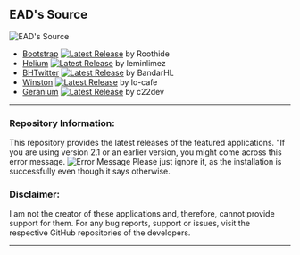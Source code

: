## EAD's Source

![EAD's Source](https://cdn.discordapp.com/attachments/1019354023163351050/1196130674101465129/4x.png)

- [Bootstrap](https://github.com/roothide/Bootstrap) [![Latest Release](https://img.shields.io/github/release/roothide/Bootstrap.svg)](https://github.com/roothide/Bootstrap/releases/latest) by Roothide 
- [Helium](https://github.com/leminlimez/Helium) [![Latest Release](https://img.shields.io/github/release/leminlimez/Helium.svg)](https://github.com/leminlimez/Helium/releases/latest) by leminlimez
- [BHTwitter](https://github.com/BandarHL/BHTwitter) [![Latest Release](https://img.shields.io/github/release/BandarHL/BHTwitter.svg)](https://github.com/BandarHL/BHTwitter/releases/latest) by BandarHL 
- [Winston](https://github.com/lo-cafe/winston) [![Latest Release](https://img.shields.io/github/release/lo-cafe/winston.svg)](https://github.com/lo-cafe/winston/releases/latest) by lo-cafe 
- [Geranium](https://github.com/c22dev/Geranium) [![Latest Release](https://img.shields.io/github/release/c22dev/Geranium.svg)](https://github.com/c22dev/Geranium/releases/latest) by c22dev 

---

### Repository Information:

This repository provides the latest releases of the featured applications. "If you are using version 2.1 or an earlier version, you might come across this error message. 
![Error Message](https://cdn.discordapp.com/attachments/1019354023163351050/1199524596282556416/IMG_0829.png)
Please just ignore it, as the installation is successfully even though it says otherwise.


### Disclaimer:
I am not the creator of these applications and, therefore, cannot provide support for them. For any bug reports, support or issues, visit the respective GitHub repositories of the developers.

---
